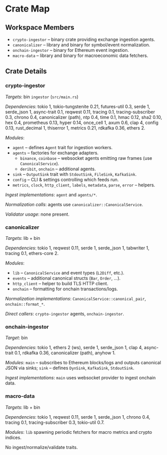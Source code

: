 # Crate Map

## Workspace Members
- `crypto-ingestor` – binary crate providing exchange ingestion agents.
- `canonicalizer` – library and binary for symbol/event normalization.
- `onchain-ingestor` – binary for Ethereum event ingestion.
- `macro-data` – library and binary for macroeconomic data fetchers.

## Crate Details

### crypto-ingestor
*Targets*: bin `ingestor` (`src/main.rs`)

*Dependencies*: tokio 1, tokio-tungstenite 0.21, futures-util 0.3, serde 1, serde_json 1, async-trait 0.1,
reqwest 0.11, tracing 0.1, tracing-subscriber 0.3, chrono 0.4, canonicalizer (path), ntp 0.4,
time 0.1, hmac 0.12, sha2 0.10, hex 0.4, prometheus 0.13, hyper 0.14, once_cell 1, axum 0.6,
clap 4, config 0.13, rust_decimal 1, thiserror 1, metrics 0.21, rdkafka 0.36, ethers 2.

*Modules*:
- `agent` – defines `Agent` trait for ingestion workers.
- `agents` – factories for exchange adapters.
    - `binance`, `coinbase` – websocket agents emitting raw frames (use `CanonicalService`).
    - `deribit`, `onchain` – additional agents.
- `sink` – `OutputSink` trait with `StdoutSink`, `FileSink`, `KafkaSink`.
- `config` – CLI & settings controlling which feeds run.
- `metrics`, `clock`, `http_client`, `labels`, `metadata`, `parse`, `error` – helpers.

*Ingest implementations*: `agent` and `agents/*`.

*Normalization calls*: agents use `canonicalizer::CanonicalService`.

*Validator usage*: none present.

### canonicalizer
*Targets*: lib + bin

*Dependencies*: tokio 1, reqwest 0.11, serde 1, serde_json 1, tabwriter 1, tracing 0.1, ethers-core 2.

*Modules*:
- `lib` – `CanonicalService` and event types (`L2Diff`, etc.).
- `events` – additional canonical structs (`Bar`, `Order`, ...).
- `http_client` – helper to build TLS HTTP client.
 - `onchain` – formatting for onchain transactions/logs.

*Normalization implementations*: `CanonicalService::canonical_pair`, `onchain::format_*`.

*Direct callers*: `crypto-ingestor` agents, `onchain-ingestor`.

### onchain-ingestor
*Target*: bin

*Dependencies*: tokio 1, ethers 2 (ws), serde 1, serde_json 1, clap 4, async-trait 0.1,
rdkafka 0.36, canonicalizer (path), anyhow 1.

*Modules*: `main` – subscribes to Ethereum blocks/logs and outputs
canonical JSON via sinks; `sink` – defines `DynSink`, `KafkaSink`, `StdoutSink`.

 *Ingest implementations*: `main` uses websocket provider to ingest onchain data.

### macro-data
*Targets*: lib + bin

*Dependencies*: tokio 1, reqwest 0.11, serde 1, serde_json 1, chrono 0.4,
tracing 0.1, tracing-subscriber 0.3, tokio-util 0.7.

*Modules*: `lib` spawning periodic fetchers for macro metrics
and crypto indices.

No ingest/normalize/validate traits.

